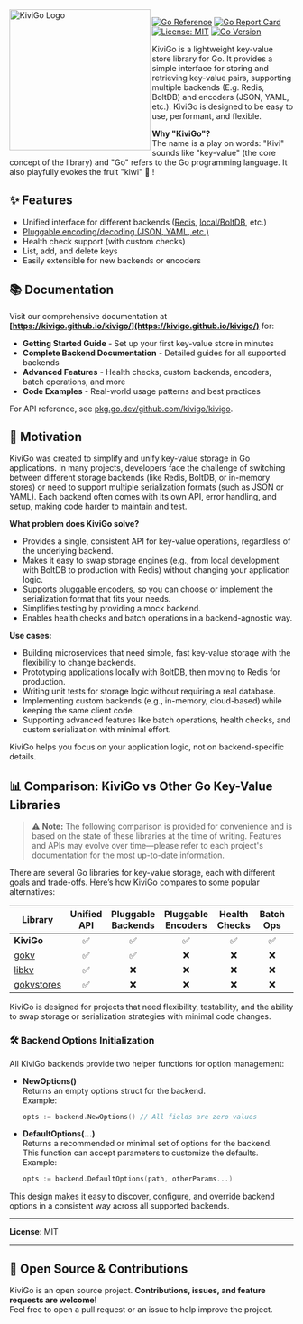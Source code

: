 
<img align="left" width="250"  src="https://kivigo.github.io/img/logo-kivigo.png" alt="KiviGo Logo" />

[![Go Reference](https://pkg.go.dev/badge/github.com/kivigo/kivigo.svg)](https://pkg.go.dev/github.com/kivigo/kivigo)
[![Go Report Card](https://goreportcard.com/badge/github.com/kivigo/kivigo)](https://goreportcard.com/report/github.com/kivigo/kivigo)
[![License: MIT](https://img.shields.io/badge/License-MIT-yellow.svg)](LICENSE)
[![Go Version](https://img.shields.io/badge/go-1.23+-blue.svg)](https://golang.org/dl/)

KiviGo is a lightweight key-value store library for Go. It provides a simple interface for storing and retrieving key-value pairs, supporting multiple backends (E.g. Redis,  BoltDB) and encoders (JSON, YAML, etc.). KiviGo is designed to be easy to use, performant, and flexible.

**Why "KiviGo"?**  
The name is a play on words: "Kivi" sounds like "key-value" (the core concept of the library) and "Go" refers to the Go programming language. It also playfully evokes the fruit "kiwi" 🥝 !

## ✨ Features

- Unified interface for different backends ([Redis](pkg/backend/redis/redis.go), [local/BoltDB](pkg/backend/local/local.go), etc.)
- [Pluggable encoding/decoding (JSON, YAML, etc.)](https://github.com/kivigo/encoders)
- Health check support (with custom checks)
- List, add, and delete keys
- Easily extensible for new backends or encoders

## 📚 Documentation

Visit our comprehensive documentation at **[https://kivigo.github.io/kivigo/](https://kivigo.github.io/kivigo/)** for:

- **Getting Started Guide** - Set up your first key-value store in minutes
- **Complete Backend Documentation** - Detailed guides for all supported backends
- **Advanced Features** - Health checks, custom backends, encoders, batch operations, and more
- **Code Examples** - Real-world usage patterns and best practices

For API reference, see [pkg.go.dev/github.com/kivigo/kivigo](https://pkg.go.dev/github.com/kivigo/kivigo).

## 🥝 Motivation

KiviGo was created to simplify and unify key-value storage in Go applications. In many projects, developers face the challenge of switching between different storage backends (like Redis, BoltDB, or in-memory stores) or need to support multiple serialization formats (such as JSON or YAML). Each backend often comes with its own API, error handling, and setup, making code harder to maintain and test.

**What problem does KiviGo solve?**

- Provides a single, consistent API for key-value operations, regardless of the underlying backend.
- Makes it easy to swap storage engines (e.g., from local development with BoltDB to production with Redis) without changing your application logic.
- Supports pluggable encoders, so you can choose or implement the serialization format that fits your needs.
- Simplifies testing by providing a mock backend.
- Enables health checks and batch operations in a backend-agnostic way.

**Use cases:**

- Building microservices that need simple, fast key-value storage with the flexibility to change backends.
- Prototyping applications locally with BoltDB, then moving to Redis for production.
- Writing unit tests for storage logic without requiring a real database.
- Implementing custom backends (e.g., in-memory, cloud-based) while keeping the same client code.
- Supporting advanced features like batch operations, health checks, and custom serialization with minimal effort.

KiviGo helps you focus on your application logic, not on backend-specific details.

## 📊 Comparison: KiviGo vs Other Go Key-Value Libraries

> ⚠️ **Note:** The following comparison is provided for convenience and is based on the state of these libraries at the time of writing. Features and APIs may evolve over time—please refer to each project's documentation for the most up-to-date information.

There are several Go libraries for key-value storage, each with different goals and trade-offs. Here’s how KiviGo compares to some popular alternatives:

| Library         | Unified API | Pluggable Backends | Pluggable Encoders | Health Checks | Batch Ops | Mock/Test Support |
|-----------------|:----------:|:------------------:|:------------------:|:-------------:|:--------:|:-----------------:|
| **KiviGo**      | ✅         | ✅                 | ✅                 | ✅            | ✅       | ✅                |
| [gokv](https://github.com/philippgille/gokv)  | ✅ | ✅ | ❌ | ❌ | ❌ | ❌ |
| [libkv](https://github.com/docker/libkv) | ✅ | ❌ | ❌ | ❌ | ❌ | ❌ |
| [gokvstores](https://github.com/ulule/gokvstores) | ✅ | ❌ | ❌ | ❌ | ❌ | ❌ |

KiviGo is designed for projects that need flexibility, testability, and the ability to swap storage or serialization strategies with minimal code changes.

### 🛠️ Backend Options Initialization

All KiviGo backends provide two helper functions for option management:

- **NewOptions()**  
  Returns an empty options struct for the backend.  
  Example:  

  ```go
  opts := backend.NewOptions() // All fields are zero values
  ```

- **DefaultOptions(...)**  
  Returns a recommended or minimal set of options for the backend.  
  This function can accept parameters to customize the defaults.  
  Example:  

  ```go
  opts := backend.DefaultOptions(path, otherParams...)
  ```

This design makes it easy to discover, configure, and override backend options in a consistent way across all supported backends.

---

**License**: MIT

---

## 🤝 Open Source & Contributions

KiviGo is an open source project. **Contributions, issues, and feature requests are welcome!**  
Feel free to open a pull request or an issue to help improve the project.
